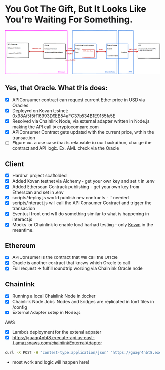 # You Got The Gift, But It Looks Like You're Waiting For Something.

![](https://github.com/danielssonn/blockchain-oracles/blob/224084dcf3304cf6c4e4ccec9d80e13983945d57/assets/Chainlink%20Architecture.png)

## Yes, that Oracle. What this does:

- [x] APIConsumer contract can request current Ether price in USD via Oracles
- [x] Deployed on Kovan testnet: 0x98Af5f5ff16993D9EB54aFC37b534B1E9155fa5E
- [x] Resolved via Chainlink Node, via external adapter written in Node.js making the API call to cryptocompare.com
- [x] APIConsumer Contract gets updated with the current price, within the transaction
- [ ] Figure out a use case that is relateable to our hackathon, change the contract and API logic. Ex. AML check via the Oracle

## Client

- [x] Hardhat project scaffolded
- [x] Added Kovan testnet via Alchemy - get your own key and set it in .env
- [x] Added Etherscan Contrack publishing - get your own key from Etherscan and set in .env
- [x] scripts/deploy.js would publish new contracts - if needed
- [x] scripts/interact.js will call the API Consumer Contract and trigger the transaction
- [x] Eventual front end will do something similar to what is happening in interact.js
- [x] Mocks for Chainlink to enable local harhad testing - only [Kovan](https://faucets.chain.link/) in the meantime.

## Ethereum

- [x] APIConsumer is the contract that will call the Oracle
- [x] Oracle is another contract that knows which Oracle to call
- [x] Full request -> fulfill roundtrip working via Chainlink Oracle node

## Chainlink

- [x] Running a local Chainlink Node in docker
- [x] Chainlink Node Jobs, Nodes and Bridges are replicated in toml files in /config
- [x] External Adapter setup in Node.js

AWS

- [x] Lambda deployment for the extenal adpater
- [x] https://guaqr4nbt8.execute-api.us-east-1.amazonaws.com/chainlinkExternalAdapter

```bash
curl -X POST -H "content-type:application/json" "https://guaqr4nbt8.execute-api.us-east-1.amazonaws.com/chainlinkExternalAdapter" --data '{ "id": 0, "data": { "from": "ETH", "to": "USD" } }'
```

- most work and logic will happen here!
